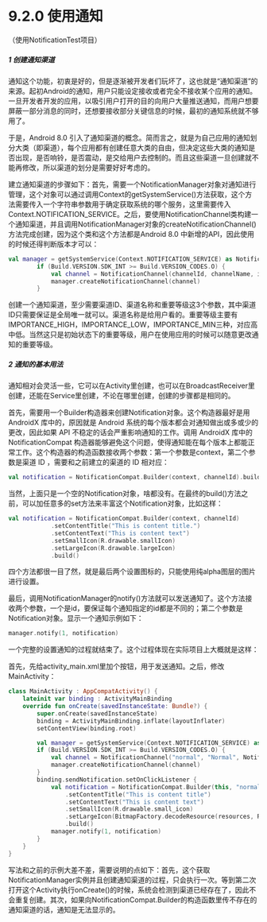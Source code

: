 # 9.2.0 使用通知

（使用NotificationTest项目）

##### 1 创建通知渠道

通知这个功能，初衷是好的，但是逐渐被开发者们玩坏了，这也就是“通知渠道”的来源。起初Android的通知，用户只能设定接收或者完全不接收某个应用的通知。一旦开发者开发的应用，以吸引用户打开的目的向用户大量推送通知，而用户想要屏蔽一部分消息的同时，还想要接收部分关键信息的时候，最初的通知系统就不够用了。

于是，Android 8.0 引入了通知渠道的概念。简而言之，就是为自己应用的通知划分大类（即渠道），每个应用都有创建任意大类的自由，但决定这些大类的通知是否出现，是否响铃，是否震动，是交给用户去控制的。而且这些渠道一旦创建就不能再修改，所以渠道的划分是需要好好考虑的。

建立通知渠道的步骤如下：首先，需要一个NotificationManager对象对通知进行管理，这个对象可以通过调用Context的getSystemService()方法获取，这个方法需要传入一个字符串参数用于确定获取系统的哪个服务，这里需要传入Context.NOTIFICATION_SERVICE。之后，要使用NotificationChannel类构建一个通知渠道，并且调用NotificationManager对象的createNotificationChannel()方法完成创建，因为这个类和这个方法都是Android 8.0 中新增的API，因此使用的时候还得判断版本才可以：

```kotlin
val manager = getSystemService(Context.NOTIFICATION_SERVICE) as NotificationManager
        if (Build.VERSION.SDK_INT >= Build.VERSION_CODES.O) {
            val channel = NotificationChannel(channelId, channelName, importace)
            manager.createNotificationChannel(channel)
        }
```

创建一个通知渠道，至少需要渠道ID、渠道名称和重要等级这3个参数，其中渠道ID只需要保证是全局唯一就可以。渠道名称是给用户看的。重要等级主要有IMPORTANCE_HIGH，IMPORTANCE_LOW，IMPORTANCE_MIN三种，对应高中低。当然这只是初始状态下的重要等级，用户在使用应用的时候可以随意更改通知的重要等级。

##### 2 通知的基本用法

通知相对会灵活一些，它可以在Activity里创建，也可以在BroadcastReceiver里创建，还能在Service里创建，不论在哪里创建，创建的步骤都是相同的。

首先，需要用一个Builder构造器来创建Notification对象。这个构造器最好是用 AndroidX 库中的，原因就是 Android 系统的每个版本都会对通知做出或多或少的更改，因此如果 API 不稳定的话会严重影响通知的工作。调用 AndroidX 库中的 NotificationCompat 构造器能够避免这个问题，使得通知能在每个版本上都能正常工作。这个构造器的构造函数接收两个参数：第一个参数是context，第二个参数是渠道 ID ，需要和之前建立的渠道的 ID 相对应：

```kotlin
val notification = NotificationCompat.Builder(context, channelId).build()
```

当然，上面只是一个空的Notification对象，啥都没有。在最终的build()方法之前，可以加任意多的set方法来丰富这个Notification对象，比如这样：

```kotlin
val notification = NotificationCompat.Builder(context, channelId)
            .setContentTitle("This is content title.")
            .setContentText("This is content text")
            .setSmallIcon(R.drawable.smallIcon)
            .setLargeIcon(R.drawable.largeIcon)
            .build()
```

四个方法都很一目了然，就是最后两个设置图标的，只能使用纯alpha图层的图片进行设置。

最后，调用NotificationManager的notify()方法就可以发送通知了。这个方法接收两个参数，一个是id，要保证每个通知指定的id都是不同的；第二个参数是Notification对象。显示一个通知示例如下：

```kotlin
manager.notify(1, notification)
```

一个完整的设置通知的过程就结束了。这个过程体现在实际项目上大概就是这样：

首先，先给activity_main.xml里加个按钮，用于发送通知。之后，修改MainActivity：

```kotlin
class MainActivity : AppCompatActivity() {
    lateinit var binding : ActivityMainBinding
    override fun onCreate(savedInstanceState: Bundle?) {
        super.onCreate(savedInstanceState)
        binding = ActivityMainBinding.inflate(layoutInflater)
        setContentView(binding.root)

        val manager = getSystemService(Context.NOTIFICATION_SERVICE) as NotificationManager
        if (Build.VERSION.SDK_INT >= Build.VERSION_CODES.O) {
            val channel = NotificationChannel("normal", "Normal", NotificationManager.IMPORTANCE_DEFAULT)
            manager.createNotificationChannel(channel)
        }
        binding.sendNotification.setOnClickListener {
            val notification = NotificationCompat.Builder(this, "normal")
                .setContentTitle("This is content title")
                .setContentText("This is content text")
                .setSmallIcon(R.drawable.small_icon)
                .setLargeIcon(BitmapFactory.decodeResource(resources, R.drawable.small_icon))
                .build()
            manager.notify(1, notification)
        }
    }
}
```

写法和之前的示例大差不差，需要说明的点如下：首先，这个获取NotificationManager实例并且创建通知渠道的过程，只会执行一次。等到第二次打开这个Activity执行onCreate()的时候，系统会检测到渠道已经存在了，因此不会重复创建。其次，如果向NotificationCompat.Builder的构造函数里传不存在的通知渠道的话，通知是无法显示的。
